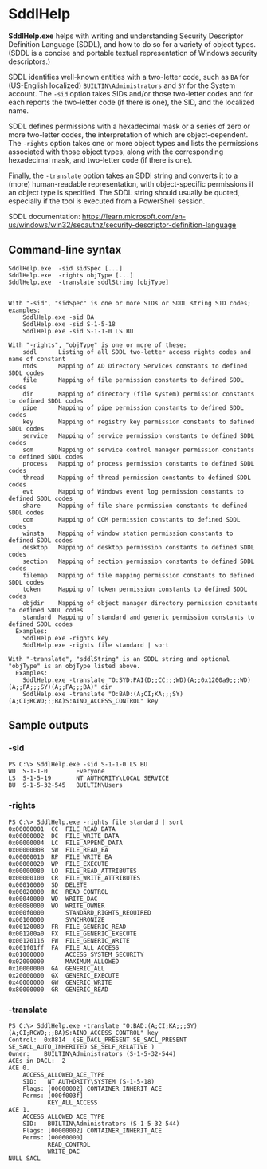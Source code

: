 # SddlHelp

**SddlHelp.exe** helps with writing and understanding Security Descriptor Definition Language (SDDL), and how to do so for a variety of object types.
(SDDL is a concise and portable textual representation of Windows security descriptors.)

SDDL identifies well-known entities with a two-letter code, such as `BA` for (US-English localized) `BUILTIN\Administrators` and `SY` for the System account.
The `-sid` option takes SIDs and/or those two-letter codes and for each reports the two-letter code (if there is one), the SID, and the localized name.

SDDL defines permissions with a hexadecimal mask or a series of zero or more two-letter codes, the interpretation of
which are object-dependent. The `-rights` option takes one or more object types and lists the permissions associated
with those object types, along with the corresponding hexadecimal mask, and two-letter code (if there is one).

Finally, the `-translate` option takes an SDDl string and converts it to a (more) human-readable representation,
with object-specific permissions if an object type is specified. The SDDL string should usually be quoted, especially
if the tool is executed from a PowerShell session.

SDDL documentation: https://learn.microsoft.com/en-us/windows/win32/secauthz/security-descriptor-definition-language

## Command-line syntax
```
SddlHelp.exe  -sid sidSpec [...]
SddlHelp.exe  -rights objType [...]
SddlHelp.exe  -translate sddlString [objType]


With "-sid", "sidSpec" is one or more SIDs or SDDL string SID codes; examples:
    SddlHelp.exe -sid BA
    SddlHelp.exe -sid S-1-5-18
    SddlHelp.exe -sid S-1-1-0 LS BU

With "-rights", "objType" is one or more of these:
    sddl      Listing of all SDDL two-letter access rights codes and name of constant
    ntds      Mapping of AD Directory Services constants to defined SDDL codes
    file      Mapping of file permission constants to defined SDDL codes
    dir       Mapping of directory (file system) permission constants to defined SDDL codes
    pipe      Mapping of pipe permission constants to defined SDDL codes
    key       Mapping of registry key permission constants to defined SDDL codes
    service   Mapping of service permission constants to defined SDDL codes
    scm       Mapping of service control manager permission constants to defined SDDL codes
    process   Mapping of process permission constants to defined SDDL codes
    thread    Mapping of thread permission constants to defined SDDL codes
    evt       Mapping of Windows event log permission constants to defined SDDL codes
    share     Mapping of file share permission constants to defined SDDL codes
    com       Mapping of COM permission constants to defined SDDL codes
    winsta    Mapping of window station permission constants to defined SDDL codes
    desktop   Mapping of desktop permission constants to defined SDDL codes
    section   Mapping of section permission constants to defined SDDL codes
    filemap   Mapping of file mapping permission constants to defined SDDL codes
    token     Mapping of token permission constants to defined SDDL codes
    objdir    Mapping of object manager directory permission constants to defined SDDL codes
    standard  Mapping of standard and generic permission constants to defined SDDL codes
  Examples:
    SddlHelp.exe -rights key
    SddlHelp.exe -rights file standard | sort

With "-translate", "sddlString" is an SDDL string and optional "objType" is an objType listed above.
  Examples:
    SddlHelp.exe -translate "O:SYD:PAI(D;;CC;;;WD)(A;;0x1200a9;;;WD)(A;;FA;;;SY)(A;;FA;;;BA)" dir
    SddlHelp.exe -translate "O:BAD:(A;CI;KA;;;SY)(A;CI;RCWD;;;BA)S:AINO_ACCESS_CONTROL" key
```

## Sample outputs

### -sid
```
PS C:\> SddlHelp.exe -sid S-1-1-0 LS BU
WD  S-1-1-0        Everyone
LS  S-1-5-19       NT AUTHORITY\LOCAL SERVICE
BU  S-1-5-32-545   BUILTIN\Users
```

### -rights
```
PS C:\> SddlHelp.exe -rights file standard | sort
0x00000001  CC  FILE_READ_DATA
0x00000002  DC  FILE_WRITE_DATA
0x00000004  LC  FILE_APPEND_DATA
0x00000008  SW  FILE_READ_EA
0x00000010  RP  FILE_WRITE_EA
0x00000020  WP  FILE_EXECUTE
0x00000080  LO  FILE_READ_ATTRIBUTES
0x00000100  CR  FILE_WRITE_ATTRIBUTES
0x00010000  SD  DELETE
0x00020000  RC  READ_CONTROL
0x00040000  WD  WRITE_DAC
0x00080000  WO  WRITE_OWNER
0x000f0000      STANDARD_RIGHTS_REQUIRED
0x00100000      SYNCHRONIZE
0x00120089  FR  FILE_GENERIC_READ
0x001200a0  FX  FILE_GENERIC_EXECUTE
0x00120116  FW  FILE_GENERIC_WRITE
0x001f01ff  FA  FILE_ALL_ACCESS
0x01000000      ACCESS_SYSTEM_SECURITY
0x02000000      MAXIMUM_ALLOWED
0x10000000  GA  GENERIC_ALL
0x20000000  GX  GENERIC_EXECUTE
0x40000000  GW  GENERIC_WRITE
0x80000000  GR  GENERIC_READ
```

### -translate
```
PS C:\> SddlHelp.exe -translate "O:BAD:(A;CI;KA;;;SY)(A;CI;RCWD;;;BA)S:AINO_ACCESS_CONTROL" key
Control:  0x8814  (SE_DACL_PRESENT SE_SACL_PRESENT SE_SACL_AUTO_INHERITED SE_SELF_RELATIVE )
Owner:    BUILTIN\Administrators (S-1-5-32-544)
ACEs in DACL:  2
ACE 0.
    ACCESS_ALLOWED_ACE_TYPE
    SID:   NT AUTHORITY\SYSTEM (S-1-5-18)
    Flags: [00000002] CONTAINER_INHERIT_ACE
    Perms: [000f003f]
           KEY_ALL_ACCESS
ACE 1.
    ACCESS_ALLOWED_ACE_TYPE
    SID:   BUILTIN\Administrators (S-1-5-32-544)
    Flags: [00000002] CONTAINER_INHERIT_ACE
    Perms: [00060000]
           READ_CONTROL
           WRITE_DAC
NULL SACL
```